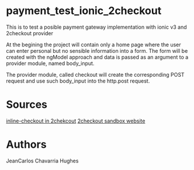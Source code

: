 # payment_test_ionic_2checkout
This is to test a posible payment gateway implementation with ionic v3 and 2checkout provider

At the begining the project will contain only a home page where the user can enter personal but no sensible information into a form.
The form will be created with the ngModel approach and data is passed as an argument to a provider module, named body_input.

The provider module, called checkout will create the corresponding POST request and use such body_input into the http.post request.

# Sources
[inline-checkout in 2chekcout](https://www.2checkout.com/documentation/checkout/inline-checkout)
[2checkout sandbox website](https://sandbox.2checkout.com/sandbox/signup)

# Authors
JeanCarlos Chavarria Hughes
